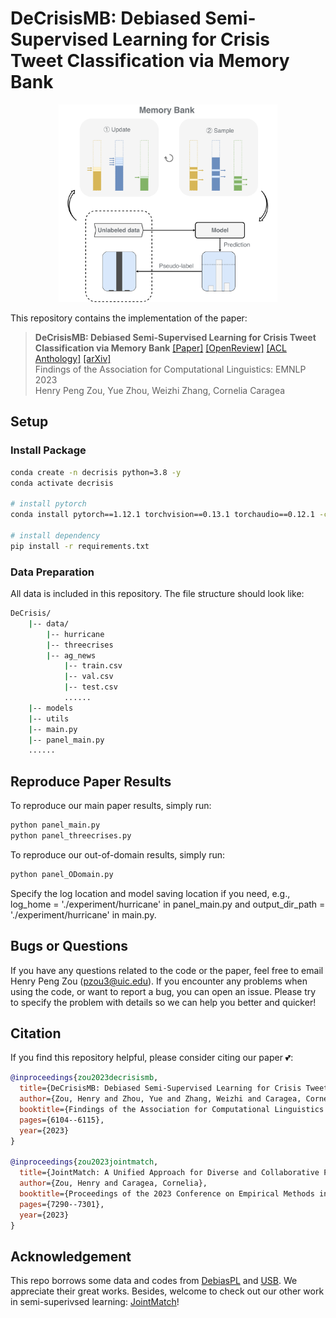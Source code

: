 # DeCrisisMB: Debiased Semi-Supervised Learning for Crisis Tweet Classification via Memory Bank

<!-- ![Task](images/MemoryBank.jpg) -->
<div align="center">
  <img src="images/MemoryBank.jpg" alt="Task" width="350">
</div>

This repository contains the implementation of the paper:
> **DeCrisisMB: Debiased Semi-Supervised Learning for Crisis Tweet Classification via Memory Bank**
> [[Paper]](https://aclanthology.org/2023.findings-emnlp.406.pdf) [[OpenReview]](https://openreview.net/forum?id=du1t38uXPA) [[ACL Anthology]](https://aclanthology.org/2023.findings-emnlp.406/) [[arXiv]](https://arxiv.org/abs/2310.14577) <br>
> Findings of the Association for Computational Linguistics: EMNLP 2023 <br>
> Henry Peng Zou, Yue Zhou, Weizhi Zhang, Cornelia Caragea <br>


## Setup
### Install Package 
```bash
conda create -n decrisis python=3.8 -y
conda activate decrisis

# install pytorch
conda install pytorch==1.12.1 torchvision==0.13.1 torchaudio==0.12.1 -c pytorch

# install dependency
pip install -r requirements.txt
```
### Data Preparation
All data is included in this repository. The file structure should look like:

```bash
DeCrisis/
    |-- data/
        |-- hurricane
        |-- threecrises
        |-- ag_news
            |-- train.csv
            |-- val.csv
            |-- test.csv
            ......
    |-- models
    |-- utils
    |-- main.py
    |-- panel_main.py 
    ......
```

## Reproduce Paper Results

To reproduce our main paper results, simply run: 
```bash
python panel_main.py
python panel_threecrises.py
```

To reproduce our out-of-domain results, simply run:
```bash
python panel_ODomain.py
```
Specify the log location and model saving location if you need, e.g., log_home = './experiment/hurricane' in panel_main.py and output_dir_path = './experiment/hurricane' in main.py. 


## Bugs or Questions

If you have any questions related to the code or the paper, feel free to email Henry Peng Zou (pzou3@uic.edu). If you encounter any problems when using the code, or want to report a bug, you can open an issue. Please try to specify the problem with details so we can help you better and quicker!


## Citation
If you find this repository helpful, please consider citing our paper 💕: 
```bibtex
@inproceedings{zou2023decrisismb,
  title={DeCrisisMB: Debiased Semi-Supervised Learning for Crisis Tweet Classification via Memory Bank},
  author={Zou, Henry and Zhou, Yue and Zhang, Weizhi and Caragea, Cornelia},
  booktitle={Findings of the Association for Computational Linguistics: EMNLP 2023},
  pages={6104--6115},
  year={2023}
}

@inproceedings{zou2023jointmatch,
  title={JointMatch: A Unified Approach for Diverse and Collaborative Pseudo-Labeling to Semi-Supervised Text Classification},
  author={Zou, Henry and Caragea, Cornelia},
  booktitle={Proceedings of the 2023 Conference on Empirical Methods in Natural Language Processing},
  pages={7290--7301},
  year={2023}
}
```

## Acknowledgement
This repo borrows some data and codes from [DebiasPL](https://github.com/frank-xwang/debiased-pseudo-labeling) and [USB](https://github.com/microsoft/Semi-supervised-learning). We appreciate their great works.
Besides, welcome to check out our other work in semi-superivsed learning: [JointMatch](https://github.com/HenryPengZou/JointMatch)!